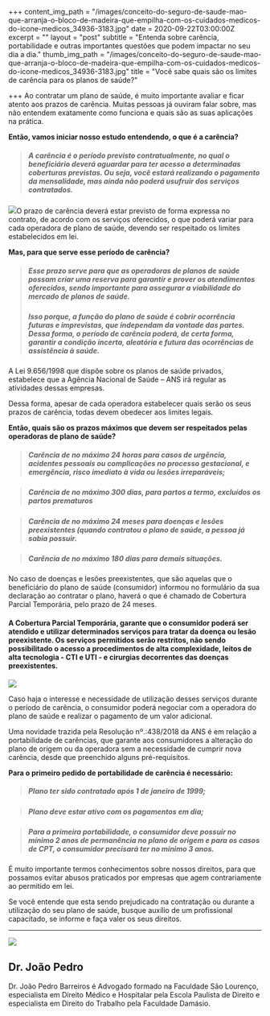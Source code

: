 +++
content_img_path = "/images/conceito-do-seguro-de-saude-mao-que-arranja-o-bloco-de-madeira-que-empilha-com-os-cuidados-medicos-do-icone-medicos_34936-3183.jpg"
date = 2020-09-22T03:00:00Z
excerpt = ""
layout = "post"
subtitle = "Entenda sobre carência, portabilidade e outras importantes questões que podem impactar no seu dia a dia."
thumb_img_path = "/images/conceito-do-seguro-de-saude-mao-que-arranja-o-bloco-de-madeira-que-empilha-com-os-cuidados-medicos-do-icone-medicos_34936-3183.jpg"
title = "Você sabe quais são os limites de carência para os planos de saúde?"

+++
Ao contratar um plano de saúde, é muito importante avaliar e ficar atento aos prazos de carência. Muitas pessoas já ouviram falar sobre, mas não entendem exatamente como funciona e quais são as suas aplicações na prática.

**Então, vamos iniciar nosso estudo entendendo, o que é a carência?**

> ##### A carência é o período previsto contratualmente, no qual o beneficiário deverá aguardar para ter acesso a determinadas coberturas previstas. Ou seja, você estará realizando o pagamento da mensalidade, mas ainda não poderá usufruir dos serviços contratados.

![](/images/renderizacao-de-ilustracao-de-cronometro-com-saco-de-primeiros-socorros_165073-1208.jpg)O prazo de carência deverá estar previsto de forma expressa no contrato, de acordo com os serviços oferecidos, o que poderá variar para cada operadora de plano de saúde, devendo ser respeitado os limites estabelecidos em lei.

**Mas, para que serve esse período de carência?**

> ##### Esse prazo serve para que as operadoras de planos de saúde possam criar uma reserva para garantir e prover os atendimentos oferecidos, sendo importante para assegurar a viabilidade do mercado de planos de saúde.
>
> ##### Isso porque, a função do plano de saúde é cobrir ocorrência futuras e imprevistas, que independam da vontade das partes. Dessa forma, o período de carência poderá, de certa forma, garantir a condição incerta, aleatória e futura das ocorrências de assistência à saúde.

A Lei 9.656/1998 que dispõe sobre os planos de saúde privados, estabelece que a Agência Nacional de Saúde – ANS irá regular as atividades dessas empresas.

Dessa forma, apesar de cada operadora estabelecer quais serão os seus prazos de carência, todas devem obedecer aos limites legais.

**Então, quais são os prazos máximos que devem ser respeitados pelas operadoras de plano de saúde?**

> ##### Carência de no máximo 24 horas para casos de urgência, acidentes pessoais ou complicações no processo gestacional, e emergência, risco imediato à vida ou lesões irreparáveis;

> ##### Carência de no máximo 300 dias, para partos a termo, excluídos os partos prematuros

> ##### Carência de no máximo 24 meses para doenças e lesões preexistentes (quando contratou o plano de saúde, a pessoa já sabia possuir.

> ##### Carência de no máximo 180 dias para demais situações.

No caso de doenças e lesões preexistentes, que são aquelas que o beneficiário do plano de saúde (consumidor) informou no formulário da sua declaração ao contratar o plano, haverá o que é chamado de Cobertura Parcial Temporária, pelo prazo de 24 meses.

#### A Cobertura Parcial Temporária, garante que o consumidor poderá ser atendido e utilizar determinados serviços para tratar da doença ou lesão preexistente. Os serviços permitidos serão restritos, não sendo possibilitado o acesso a procedimentos de alta complexidade, leitos de alta tecnologia - CTI e UTI - e cirurgias decorrentes das doenças preexistentes.

![](/images/grupo-de-cirurgioes-realizando-operacao-na-sala-de-operacao_107420-64789.jpg)

Caso haja o interesse e necessidade de utilização desses serviços durante o período de carência, o consumidor poderá negociar com a operadora do plano de saúde e realizar o pagamento de um valor adicional.

Uma novidade trazida pela Resolução nº.:438/2018 da ANS é em relação a portabilidade de carências, que garante aos consumidores a alteração do plano de origem ou da operadora sem a necessidade de cumprir nova carência, desde que preenchido alguns pré-requisitos.

**Para o primeiro pedido de portabilidade de carência é necessário:**

> ##### Plano ter sido contratado após 1 de janeiro de 1999;

> ##### Plano deve estar ativo com os pagamentos em dia;

> ##### Para a primeira portabilidade, o consumidor deve possuir no mínimo 2 anos de permanência no plano de origem e para os casos de CPT, o consumidor precisará ter no mínimo 3 anos.

É muito importante termos conhecimentos sobre nossos direitos, para que possamos evitar abusos praticados por empresas que agem contrariamente ao permitido em lei.

Se você entende que esta sendo prejudicado na contratação ou durante a utilização do seu plano de saúde, busque auxílio de um profissional capacitado, se informe e faça valer os seus direitos.

***

<div class="author-box">
<div class="info">
<img src="https://realebarreiros-t1-04644.netlify.app/images/e2b23012-9316-4e03-9cb2-0bc3db2a5e26.jpeg" class="profile" />
<h2 class="name">Dr. João Pedro</h2>
</div>

<div class="about"> <p class="bio"> Dr. João Pedro Barreiros é Advogado formado na Faculdade São Lourenço, especialista em Direito Médico e Hospitalar pela Escola Paulista de Direito e especialista em Direito do Trabalho pela Faculdade Damásio. </p>  
</div>
</div>